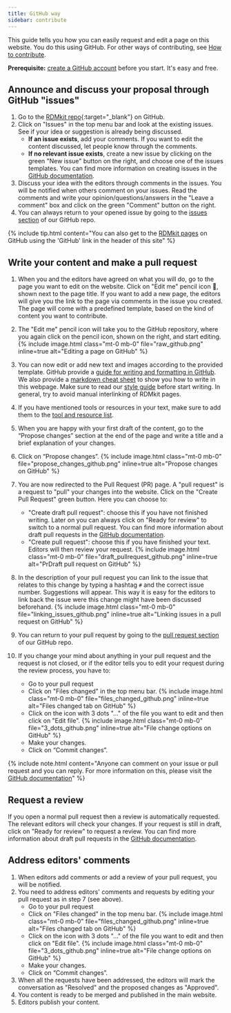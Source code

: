 ```yaml
---
title: GitHub way
sidebar: contribute
---
```



This guide tells you how you can easily request and edit a page on this website. You do this using GitHub. For other ways of contributing, see [How to contribute](how_to_contribute.html).


**Prerequisite:** [create a GitHub account](https://github.com/join) before you start. It's easy and free.

<!-- The process of contribution via GitHub is sketched below.

{% include image.html file="github_way_flow.svg" alt="Process of contributing via GitHub" click=true %}
-->

## Announce and discuss your proposal through GitHub "issues"
1. Go to the [RDMkit repo](https://github.com/elixir-europe/rdmkit){:target="_blank"} on GitHub.
2. Click on "Issues" in the top menu bar and look at the existing issues. See if your idea or suggestion is already being discussed.
      * **If an issue exists**, add your comments. If you want to edit the content discussed, let people know through the comments.
      * **If no relevant issue exists**, create a new issue by clicking on the green "New issue" button on the right, and choose one of the issues templates. You can find more information on creating issues in the [GitHub documentation](https://docs.github.com/en/github/managing-your-work-on-github/creating-an-issue).
      <!-- {% include image.html class="mt-0 mb-0" file="new_issue_github.png" inline=true alt="Open new issue on GitHub." %} -->
3. Discuss your idea with the editors through comments in the issues. You will be notified when others comment on your issues. Read the comments and write your opinion/questions/answers in the "Leave a comment" box and click on the green "Comment" button on the right.
4. You can always return to your opened issue by going to the [issues section](https://github.com/elixir-europe/rdmkit/issues) of our GitHub repo.

{% include tip.html content="You can also get to the [RDMkit pages](https://github.com/elixir-europe/rdmkit) on GitHub using the 'GitHub' link in the header of this site" %}

## Write your content and make a pull request

1. When you and the editors have agreed on what you will do, go to the page you want to edit on the website. Click on "Edit me" pencil icon :pencil:, shown next to the page title. If you want to add a new page, the editors will give you the link to the page via comments in the issue you created. The page will come with a predefined template, based on the kind of content you want to contribute.
2. The "Edit me" pencil icon will take you to the GitHub repository, where you again click on the pencil icon, shown on the right, and start editing.
    {% include image.html class="mt-0 mb-0" file="raw_github.png" inline=true alt="Editing a page on GitHub" %}
3. You can now edit or add new text and images according to the provided template. GitHub provide a [guide for writing and formatting in GitHub](https://docs.github.com/en/github/writing-on-github/getting-started-with-writing-and-formatting-on-github). We also provide a [markdown cheat sheet](markdown_cheat_sheet) to show you how to write in this webpage. Make sure to read our [style guide](style_guide) before start writing. In general, try to avoid manual interlinking of RDMkit pages.
4. If you have mentioned tools or resources in your text, make sure to add them to the [tool and resource list](tool_resource_update).
5. When you are happy with your first draft of the content, go to the “Propose changes” section at the end of the page and write a title and a brief explanation of your changes.
6. Click on “Propose changes”.
    {% include image.html class="mt-0 mb-0" file="propose_changes_github.png" inline=true alt="Propose changes on GitHub" %}
7. You are now redirected to the Pull Request (PR) page. A "pull request" is a request to "pull" your changes into the website. Click on the "Create Pull Request" green button. Here you can choose to:

     * "Create draft pull request": choose this if you have not finished writing. Later on you can always click on "Ready for review" to switch to a normal pull request. You can find more information about draft pull requests in the [GitHub documentation](https://docs.github.com/en/github/collaborating-with-issues-and-pull-requests/about-pull-requests#draft-pull-requests).
     * "Create pull request": choose this if you have finished your text. Editors will then review your request.
    {% include image.html class="mt-0 mb-0" file="draft_pullrequest_github.png" inline=true alt="PrDraft pull request on GitHub" %}

8. In the description of your pull request you can link to the issue that relates to this change by typing a hashtag `#` and the correct issue number. Suggestions will appear. This way it is easy for the editors to link back the issue were this change might have been discussed beforehand.
    {% include image.html class="mt-0 mb-0" file="linking_issues_github.png" inline=true alt="Linking issues in a pull request on GitHub" %}

9. You can return to your pull request by going to the [pull request section](https://github.com/elixir-europe/rdmkit/pulls) of our GitHub repo.

10. If you change your mind about anything in your pull request and the request is not closed, or if the editor tells you to edit your request during the review process, you have to:
    * Go to your pull request
    * Click on "Files changed" in the top menu bar.
      {% include image.html class="mt-0 mb-0" file="files_changed_github.png" inline=true alt="Files changed tab on GitHub" %}
    * Click on the icon with 3 dots "..." of the file you  want to edit and then click on "Edit file".
      {% include image.html class="mt-0 mb-0" file="3_dots_github.png" inline=true alt="File change options on GitHub" %}
    * Make your changes.
    * Click on “Commit changes”.

{% include note.html content="Anyone can comment on your issue or pull request and you can reply. For more information on this, please visit the [GitHub documentation](https://docs.github.com/en/github/collaborating-with-issues-and-pull-requests/commenting-on-a-pull-request)" %}

## Request a review

If you open a normal pull request then a review is automatically requested. The relevant editors will check your changes. If your request is still in draft, click on "Ready for review" to request a review. You can find more information about draft pull requests in the [GitHub documentation](https://docs.github.com/en/github/collaborating-with-issues-and-pull-requests/changing-the-stage-of-a-pull-request#marking-a-pull-request-as-ready-for-review).

## Address editors' comments

1. When editors add comments or add a review of your pull request, you will be notified.
2. You need to address editors' comments and requests by editing your pull request as in step 7 (see above).
   * Go to your pull request
   * Click on "Files changed" in the top menu bar.
    {% include image.html class="mt-0 mb-0" file="files_changed_github.png" inline=true alt="Files changed tab on GitHub" %}
   * Click on the icon with 3 dots "..." of the file you  want to edit and then click on "Edit file".
    {% include image.html class="mt-0 mb-0" file="3_dots_github.png" inline=true alt="File change options on GitHub" %}
   * Make your changes.
   * Click on “Commit changes”.
3. When all the requests have been addressed, the editors will mark the conversation as "Resolved" and the proposed changes as "Approved".
4. You content is ready to be merged and published in the main website.
5. Editors publish your content.
